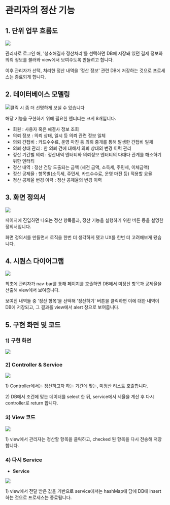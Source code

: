 # 관리자의 정산 기능

## 1. 단위 업무 흐름도

![](../../../.gitbook/assets/관리자정산.PNG)

관리자로 로그인 해, '청소해결사 정산처리'를 선택하면 DB에 저장돼 있던 결제 정보와 의뢰 정보를 불러와 view에서 보여주도록 만들려고 합니다.

이후 관리자가 선택, 처리한 정산 내역을 '정산 정보' 관련 DB에 저장하는 것으로 프로세스는 종료되게 합니다.

## 2. 데이터베이스 모델링

![클릭 시 좀 더 선명하게 보실 수 있습니다](<../../../.gitbook/assets/image (33).png>)

해당 기능을 구현하기 위해 필요한 엔터티는 크게 8개입니다.

* 회원 : 사용자 혹은 해결사 정보 조회
* 의뢰 정보 : 의뢰 상태, 일시 등 의뢰 관련 정보 일체
* 의뢰 간접비 : 카드수수료, 운영 마진 등 의뢰 중개를 통해 발생한 간접비 일체
* 의뢰 상태 관리 : 한 의뢰 건에 대해서 의뢰 상태의 변경 이력 관리
* 정산 기간별 의뢰 : 정산내역 엔터티와 의뢰정보 엔터티의 다대다 관계를 해소하기 위한 엔터티
* 정산 내역 : 정산 건당 도출되는 금액 (세전 금액, 소득세, 주민세, 이체금액)&#x20;
* 정산 공제율 : 항목별(소득세, 주민세, 카드수수료, 운영 마진 등) 적용할 요율
* 정산 공제율 변경 이력 : 정산 공제율의 변경 이력

## 3. 화면 정의서

![](<../../../.gitbook/assets/image (23).png>)

페이지에 진입하면 나오는 정산 항목들과, 정산 기능을 실행하기 위한 버튼 등을 설명한 정의서입니다.

화면 정의서를 만들면서 로직을 한번 더 생각하게 됐고 UX를 한번 더 고려해보게 됐습니다.



## 4. 시퀀스 다이어그램

![](../../../.gitbook/assets/정산시퀀스다이어그램.png)

최초에 관리자가 nav-bar를 통해 페이지를 호출하면 DB에서 미정산 항목과 공제율을 산출해 view에서 보여줍니다.

보여진 내역들 중 '정산 항목'을 선택해 '정산하기' 버튼을 클릭하면 이에 대한 내역이 DB에 저장되고, 그 결과를 view에서 alert 창으로 보여줍니다.



## 5. 구현 화면 및 코드



### 1) 구현 화면

![](<../../../.gitbook/assets/image (7) (1).png>)

### 2) Controller & Service

![](<../../../.gitbook/assets/image (1).png>)

1\) Controller에서는 정산하고자 하는 기간에 맞는, 미정산 리스트 호출합니다.

2\) DB에서 조건에 맞는 데이터를 select 한 뒤, service에서 세율을 계산 후 다시 controller로 return 합니다.



### 3) View 코드

![](<../../../.gitbook/assets/image (8) (1).png>)

1\) view에서 관리자는 정산할 항목을 클릭하고, checked 된 항목을 다시 전송해 저장합니다.



### 4) 다시 Service

* **Service**

![](<../../../.gitbook/assets/image (22) (1) (1).png>)

1\) view에서 전달 받은 값을 기반으로 service에서는 hashMap에 담에 DB에 insert하는 것으로 프로세스는 종료됩니다.
